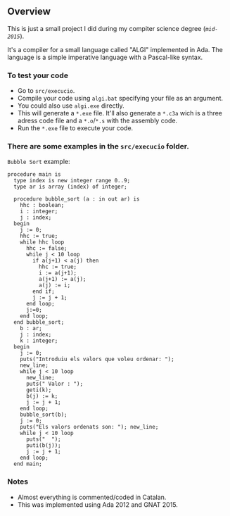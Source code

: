 ## Overview
This is just a small project I did during my compiter science degree (*`mid-2015`*).

It's a compiler for a small language called "ALGI" implemented in Ada.
The language is a simple imperative language with a Pascal-like syntax.

### To test your code
- Go to `src/execucio`.
- Compile your code using `algi.bat` specifying your file as an argument.
- You could also use `algi.exe` directly.
- This will generate a `*.exe` file. It'll also generate a `*.c3a` wich is a three adress code file and a `*.o`/`*.s` with the assembly code.
- Run the `*.exe` file to execute your code.

### There are some examples in the `src/execucio` folder.

`Bubble Sort` example:
```
procedure main is
  type index is new integer range 0..9;
  type ar is array (index) of integer;

  procedure bubble_sort (a : in out ar) is
    hhc : boolean;
    i : integer;
    j : index;
  begin
    j := 0;
    hhc := true;
    while hhc loop
      hhc := false;
      while j < 10 loop
        if a(j+1) < a(j) then
          hhc := true;
          i := a(j+1);
          a(j+1) := a(j);
          a(j) := i;
        end if;
        j := j + 1;
      end loop;
      j:=0;
    end loop;
  end bubble_sort;
    b : ar;
    j : index;
    k : integer;
  begin
    j := 0;
    puts("Introduiu els valors que voleu ordenar: ");
    new_line;
    while j < 10 loop
      new_line;
      puts(" Valor : ");
      geti(k);
      b(j) := k;
      j := j + 1;
    end loop;
    bubble_sort(b);
    j := 0;
    puts("Els valors ordenats son: "); new_line;
    while j < 10 loop
      puts("  ");
      puti(b(j));
      j := j + 1;
    end loop;
  end main;
 ```

### Notes
  - Almost everything is commented/coded in Catalan.
  - This was implemented using Ada 2012 and GNAT 2015.